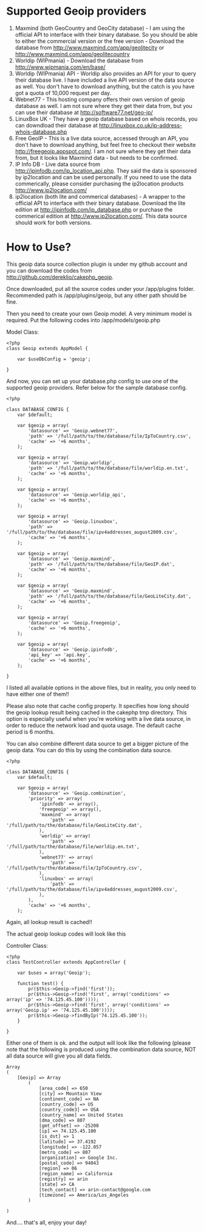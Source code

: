 # Supported Geoip providers

1. Maxmind (both GeoCountry and GeoCity database) - I am using the official API to interface with their binary database. So you should be able to either the commercial version or the free version - Download the database from <http://www.maxmind.com/app/geolitecity> or <http://www.maxmind.com/app/geolitecountry>
1. Worldip (WIPmania) - Download the database from <http://www.wipmania.com/en/base/>
1.  Worldip (WIPmania) API - Worldip also provides an API for your to query their database live. I have included a live API version of the data source as well. You don't have to download anything, but the catch is you have got a quota of 10,000 request per day.
1. Webnet77 - This hosting company offers their own version of geoip database as well. I am not sure where they get their data from, but you can use their database at <http://software77.net/geo-ip/>
1. LinuxBox UK - They have a geoip database based on whois records, you can downdload their database at <http://linuxbox.co.uk/ip-address-whois-database.php>
1. Free GeoIP - This is a live data source, accessed through an API, you don't have to download anything, but feel free to checkout their website <http://freegeoip.appspot.com/>. I am not sure where they get their data from, but it looks like Maxmind data - but needs to be confirmed.
1. IP Info DB - Live data source from <http://ipinfodb.com/ip_location_api.php>. They said the data is sponsored by ip2location and can be used personally. If you need to use the data commerically, please consider purchasing the ip2location products <http://www.ip2location.com/>
1. ip2location (both lite and commerical databases) - A wrapper to the official API to interface with their binary database. Download the lite edition at <http://ipinfodb.com/ip_database.php> or purchase the commerical edition at <http://www.ip2location.com/>. This data source should work for both versions.

# How to Use?

This geoip data source collection plugin is under my github account and you can download the codes from <http://github.com/dereklio/cakephp_geoip>.

Once downloaded, put all the source codes under your /app/plugins folder. Recommended path is /app/plugins/geoip, but any other path should be fine.

Then you need to create your own Geoip model. A very minimum model is required. Put the following codes into /app/models/geoip.php

Model Class:

	<?php
	class Geoip extends AppModel {

		var $useDbConfig = 'geoip';

	}

And now, you can set up your database.php config to use one of the supported geoip providers. Refer below for the sample database config.


	<?php

	class DATABASE_CONFIG {
		var $default;

		var $geoip = array(
			'datasource' => 'Geoip.webnet77',
			'path' => '/full/path/to/the/database/file/IpToCountry.csv',
			'cache' => '+6 months',
		);

		var $geoip = array(
			'datasource' => 'Geoip.worldip',
			'path' => '/full/path/to/the/database/file/worldip.en.txt',
			'cache' => '+6 months',
		);

		var $geoip = array(
			'datasource' => 'Geoip.worldip_api',
			'cache' => '+6 months',
		);

		var $geoip = array(
			'datasource' => 'Geoip.linuxbox',
			'path' => '/full/path/to/the/database/file/ipv4addresses_august2009.csv',
			'cache' => '+6 months',
		);

		var $geoip = array(
			'datasource' => 'Geoip.maxmind',
			'path' => '/full/path/to/the/database/file/GeoIP.dat',
			'cache' => '+6 months',
		);

		var $geoip = array(
			'datasource' => 'Geoip.maxmind',
			'path' => '/full/path/to/the/database/file/GeoLiteCity.dat',
			'cache' => '+6 months',
		);

		var $geoip = array(
			'datasource' => 'Geoip.freegeoip',
			'cache' => '+6 months',
		);

		var $geoip = array(
			'datasource' => 'Geoip.ipinfodb',
			'api_key' => 'api.key',
			'cache' => '+6 months',
		);

	}


I listed all available options in the above files, but in reality, you only need to have either one of them!!

Please also note that cache config property. It specifies how long should the geoip lookup result being cached in the cakephp tmp directory. This option is especially useful when you're working with a live data source, in order to reduce the network load and quota usage. The default cache period is 6 months.

You can also combine different data source to get a bigger picture of the geoip data. You can do this by using the combination data source.


	<?php

	class DATABASE_CONFIG {
		var $default;

		var $geoip = array(
			'datasource' => 'Geoip.combination',
			'priority' => array(
				'ipinfodb' => array(),
				'freegeoip' => array(),
				'maxmind' => array(
					'path' => '/full/path/to/the/database/file/GeoLiteCity.dat',
				),
				'worldip' => array(
					'path' => '/full/path/to/the/database/file/worldip.en.txt',
				),
				'webnet77' => array(
					'path' => '/full/path/to/the/database/file/IpToCountry.csv',
				),
				'linuxbox' => array(
					'path' => '/full/path/to/the/database/file/ipv4addresses_august2009.csv',
				),
			),
			'cache' => '+6 months',
		);


Again, all lookup result is cached!!

The actual geoip lookup codes will look like this

Controller Class:

	<?php
	class TestController extends AppController {

		var $uses = array('Geoip');

		function test() {
			pr($this->Geoip->find('first'));
			pr($this->Geoip->find('first', array('conditions' => array('ip' => '74.125.45.100'))));
			pr($this->Geoip->find('first', array('conditions' => array('Geoip.ip' => '74.125.45.100'))));
			pr($this->Geoip->findByIp('74.125.45.100'));
		}

	}

Either one of them is ok. and the output will look like the following (please note that the following is produced using the combination data source, NOT all data source will give you all data fields.


	Array
	(
		[Geoip] => Array
			(
				[area_code] => 650
				[city] => Mountain View
				[continent_code] => NA
				[country_code] => US
				[country_code3] => USA
				[country_name] => United States
				[dma_code] => 807
				[gmt_offset] => -25200
				[ip] => 74.125.45.100
				[is_dst] => 1
				[latitude] => 37.4192
				[longitude] => -122.057
				[metro_code] => 807
				[organization] => Google Inc.
				[postal_code] => 94043
				[region] => 06
				[region_name] => California
				[registry] => arin
				[state] => CA
				[tech_contact] => arin-contact@google.com
				[timezone] => America/Los_Angeles
			)

	)

And.... that's all, enjoy your day!